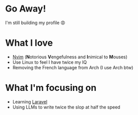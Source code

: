 # Go Away!
I'm still building my profile 😡

# What I love
- [Nvim](https://neovim.io/) (**N**otorious **V**engefulness and **I**nimical to **M**ouses)
- Use Linux to feel I have twice my IQ
- Removing the French language from Arch (I use Arch btw)

# What I'm focusing on
- Learning [Laravel](https://laravel.com)
- Using LLMs to write twice the slop at half the speed
